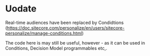 
# Uodate

Real-time audiences have been replaced by Condidtions (https://doc.sitecore.com/personalize/en/users/sitecore-personalize/manage-conditions.html)

The code here is may still be useful, however - as it can be used in Conditions, Decision Model programmables etc,.